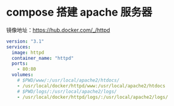 # compose 搭建 apache 服务器

镜像地址：<https://hub.docker.com/_/httpd>

```yaml
version: "3.1"
services:
  image: httpd
  container_name: "httpd"
  ports:
    - 80:80
  volumes:
    # $PWD/www/:/usr/local/apache2/htdocs/
    - /usr/local/docker/httpd/www:/usr/local/apache2/htdocs
    # $PWD/logs/:/usr/local/apache2/logs/
    - /usr/local/docker/httpd/logs/:/usr/local/apache2/logs/
```